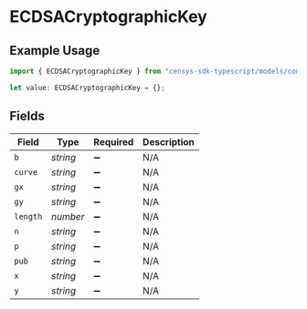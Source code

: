 # ECDSACryptographicKey

## Example Usage

```typescript
import { ECDSACryptographicKey } from "censys-sdk-typescript/models/components";

let value: ECDSACryptographicKey = {};
```

## Fields

| Field              | Type               | Required           | Description        |
| ------------------ | ------------------ | ------------------ | ------------------ |
| `b`                | *string*           | :heavy_minus_sign: | N/A                |
| `curve`            | *string*           | :heavy_minus_sign: | N/A                |
| `gx`               | *string*           | :heavy_minus_sign: | N/A                |
| `gy`               | *string*           | :heavy_minus_sign: | N/A                |
| `length`           | *number*           | :heavy_minus_sign: | N/A                |
| `n`                | *string*           | :heavy_minus_sign: | N/A                |
| `p`                | *string*           | :heavy_minus_sign: | N/A                |
| `pub`              | *string*           | :heavy_minus_sign: | N/A                |
| `x`                | *string*           | :heavy_minus_sign: | N/A                |
| `y`                | *string*           | :heavy_minus_sign: | N/A                |